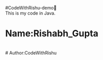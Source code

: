 #CodeWithRishu-demo👋
<br>
This is my code in Java.
<br>
# Name:Rishabh_Gupta
<br>
# Author:CodeWithRishu

<!--
**CODEWITHRISHU2005/Codewithrishu2005** is a ✨ _special_ ✨ repository because its `README.md` (this file) appears on your GitHub profile.

Here are some ideas to get you started:

- 🔭 I’m currently working on ...
- 🌱 I’m currently learning ...
- 👯 I’m looking to collaborate on ...
- 🤔 I’m looking for help with ...
- 💬 Ask me about ...
- 📫 How to reach me: ...
- 😄 Pronouns: ...
- ⚡ Fun fact: ...
-->
